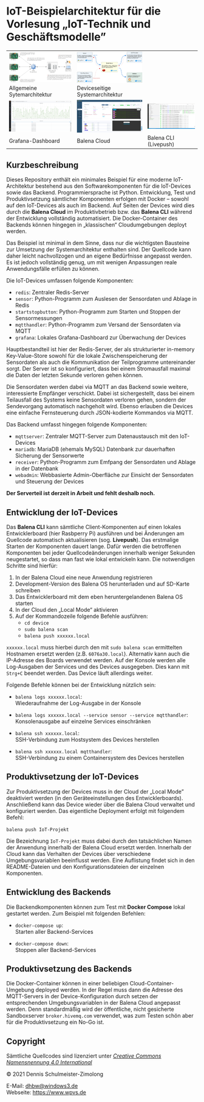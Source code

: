 IoT-Beispielarchitektur für die Vorlesung „IoT-Technik und Geschäftsmodelle”
============================================================================

<table style="max-width: 100%;">
    <tr>
        <td>
            <a href="misc/img/architektur-allgemein.png">
                <img src="misc/img/architektur-allgemein.png" style="display: block; width: 100%;" />
            </a>
        </td>
        <td>
            <a href="misc/img/architektur-device.png">
                <img src="misc/img/architektur-device.png" style="display: block; width: 100%;" />
            </a>
        </td>
        <td>
            &nbsp;
        </td>
    </tr>
    <tr>
        <td>
            Allgemeine Sytemarchitektur
        </td>
        <td>
            Deviceseitige Systemarchitektur
        </td>
        <td>
            &nbsp;
        </td>
    </tr>
    <tr>
        <td>
            <a href="misc/img/screenshot-grafana.png">
                <img src="misc/img/screenshot-grafana.png" style="display: block; width: 100%;" />
            </a>
        </td>
        <td>
            <a href="misc/img/screenshot-balena-cloud.png">
                <img src="misc/img/screenshot-balena-cloud.png" style="display: block; width: 100%;" />
            </a>
        </td>
        <td>
            <a href="misc/img/screenshot-balena-cli.png">
                <img src="misc/img/screenshot-balena-cli.png" style="display: block; width: 100%;" />
            </a>
        </td>
    </tr>
    <tr>
        <td>
            Grafana-Dashboard
        </td>
        <td>
            Balena Cloud
        </td>
        <td>
            Balena CLI (Livepush)
        </td>
    </tr>
</table>

Kurzbeschreibung
----------------

Dieses Repository enthält ein minimales Beispiel für eine moderne IoT-Architektur
bestehend aus den Softwarekomponenten für die IoT-Devices sowie das Backend.
Programmiersprache ist Python. Entwicklung, Test und Produktivsetzung sämtlicher
Komponenten erfolgen mit Docker – sowohl auf den IoT-Devices als auch im Backend.
Auf Seiten der Devices wird dies durch die **Balena Cloud** im Produktivbetrieb
bzw. das **Balena CLI** während der Entwicklung vollständig automatisiert. Die
Docker-Container des Backends können hingegen in „klassischen“ Cloudumgebungen
deployt werden.

Das Beispiel ist minimal in dem Sinne, dass nur die wichtigsten Bausteine zur
Umsetzung der Systemarchitektur enthalten sind. Der Quellcode kann daher leicht
nachvollzogen und an eigene Bedürfnisse angepasst werden. Es ist jedoch vollständig
genug, um mit wenigen Anpassungen reale Anwendungsfälle erfüllen zu können.

Die IoT-Devices umfassen folgende Komponenten:

 * `redis`: Zentraler Redis-Server
 * `sensor`: Python-Programm zum Auslesen der Sensordaten und Ablage in Redis
 * `startstopbutton`: Python-Programm zum Starten und Stoppen der Sensormessungen
 * `mqtthandler`: Python-Programm zum Versand der Sensordaten via MQTT
 * `grafana`: Lokales Grafana-Dashboard zur Überwachung der Devices

Hauptbestandteil ist hier der Redis-Server, der als strukturierter in-memory
Key-Value-Store sowohl für die lokale Zwischenspeicherung der Sensordaten als
auch die Kommunikation der Teilprogramme untereinander sorgt. Der Server ist
so konfiguriert, dass bei einem Stromausfall maximal die Daten der letzten
Sekunde verloren gehen können.

Die Sensordaten werden dabei via MQTT an das Backend sowie weitere, interessierte
Empfänger verschickt. Dabei ist sichergestellt, dass bei einem Teilausfall des
Systems keine Sensordaten verloren gehen, sondern der Sendevorgang automatisch
nachgeholt wird. Ebenso erlauben die Devices eine einfache Fernsteuerung durch
JSON-kodierte Kommandos via MQTT.

Das Backend umfasst hingegen folgende Komponenten:

 * `mqttserver`: Zentraler MQTT-Server zum Datenaustausch mit den IoT-Devices
 * `mariadb`: MariaDB (ehemals MySQL) Datenbank zur dauerhaften Sicherung der Sensorwerte
 * `receiver`: Python-Programm zum Emfpang der Sensordaten und Ablage in der Datenbank
 * `webadmin`: Webbasierte Admin-Oberfläche zur Einsicht der Sensordaten und Steuerung der Devices

**Der Serverteil ist derzeit in Arbeit und fehlt deshalb noch.**

Entwicklung der IoT-Devices
---------------------------

Das **Balena CLI** kann sämtliche Client-Komponenten auf einen lokales Entwicklerboard
(hier Rasbperry Pi) ausführen und bei Änderungen am Quellcode automatisch aktualisieren
(sog. **Livepush**). Das erstmalige Starten der Komponenten dauert lange. Dafür werden
die betroffenen Komponenten bei jeder Quellcodeänderungen innerhalb weniger Sekunden
neugestartet, so dass man fast wie lokal entwickeln kann. Die notwendigen Schritte sind
hierfür:

  1. In der Balena Cloud eine neue Anwendung registrieren
  2. Development-Version des Balena OS herunterladen und auf SD-Karte schreiben
  3. Das Entwicklerboard mit dem eben heruntergelandenen Balena OS starten
  4. In der Cloud den „Local Mode“ aktivieren
  5. Auf der Kommandozeile folgende Befehle ausführen:
      * `cd device`
      * `sudo balena scan`
      * `balena push xxxxxx.local`

`xxxxxx.local` muss hierbei durch den mit `sudo balena scan` ermittelten Hostnamen
ersetzt werden (z.B. `6076a30.local`). Alternativ kann auch die IP-Adresse des
Boards verwendet werden. Auf der Konsole werden alle Log-Ausgaben der Services und
des Devices ausgegeben. Dies kann mit `Strg+C` beendet werden. Das Device läuft
allerdings weiter.

Folgende Befehle können bei der Entwicklung nützlich sein:

 * `balena logs xxxxxx.local`: <br/>
   Wiederaufnahme der Log-Ausgabe in der Konsole

 * `balena logs xxxxxx.local --service sensor --service mqtthandler`: <br/>
   Konsolenausgabe auf einzelne Services einschränken

* `balena ssh xxxxxx.local`: <br/>
  SSH-Verbindung zum Hostsystem des Devices herstellen

* `balena ssh xxxxxx.local mqtthandler`: <br/>
  SSH-Verbindung zu einem Containersystem des Devices herstellen

Produktivsetzung der IoT-Devices
--------------------------------

Zur Produktivsetzung der Devices muss in der Cloud der „Local Mode” deaktiviert
werden (in den Geräteeinstellungen des Entwicklerboards). Anschließend kann das
Device wieder über die Balena Cloud verwaltet und konfiguriert werden. Das
eigentliche Deployment erfolgt mit folgendem Befehl:

`balena push IoT-Projekt`

Die Bezeichnung `IoT-Projekt` muss dabei durch den tatsächlichen Namen der Anwendung
innerhalb der Balena Cloud ersetzt werden. Innerhalb der Cloud kann das Verhalten
der Devices über verschiedene Umgebungsvariablen beeinflusst werden. Eine Auflistung
findet sich in den README-Dateien und den Konfigurationsdateien der einzelnen
Komponenten.

Entwicklung des Backends
------------------------

Die Backendkomponenten können zum Test mit **Docker Compose** lokal gestartet
werden. Zum Beispiel mit folgenden Befehlen:

 * `docker-compose up`: <br/>
 Starten aller Backend-Services

 * `docker-compose down`: <br/>
 Stoppen aller Backend-Services

Produktivsetzung des Backends
-----------------------------

Die Docker-Container können in einer beliebigen Cloud-Container-Umgebung deployed
werden. In der Regel muss dann die Adresse des MQTT-Servers in der Device-Konfiguration
durch setzen der entsprechenden Umgebungsvariablen in der Balena Cloud angepasst
werden. Denn standardmäßig wird der öffentliche, nicht gesicherte Sandboxserver
`broker.hivemq.com` verwendet, was zum Testen schön aber für die Produktivsetzung
ein No-Go ist.

Copyright
---------

Sämtliche Quellcodes sind lizenziert unter
[_Creative Commons Namensnennung 4.0 International_](http://creativecommons.org/licenses/by/4.0/)

© 2021 Dennis Schulmeister-Zimolong <br/>

E-Mail: [dhbw@windows3.de](mailto:dhbw@windows3.de) <br/>
Webseite: https://www.wpvs.de